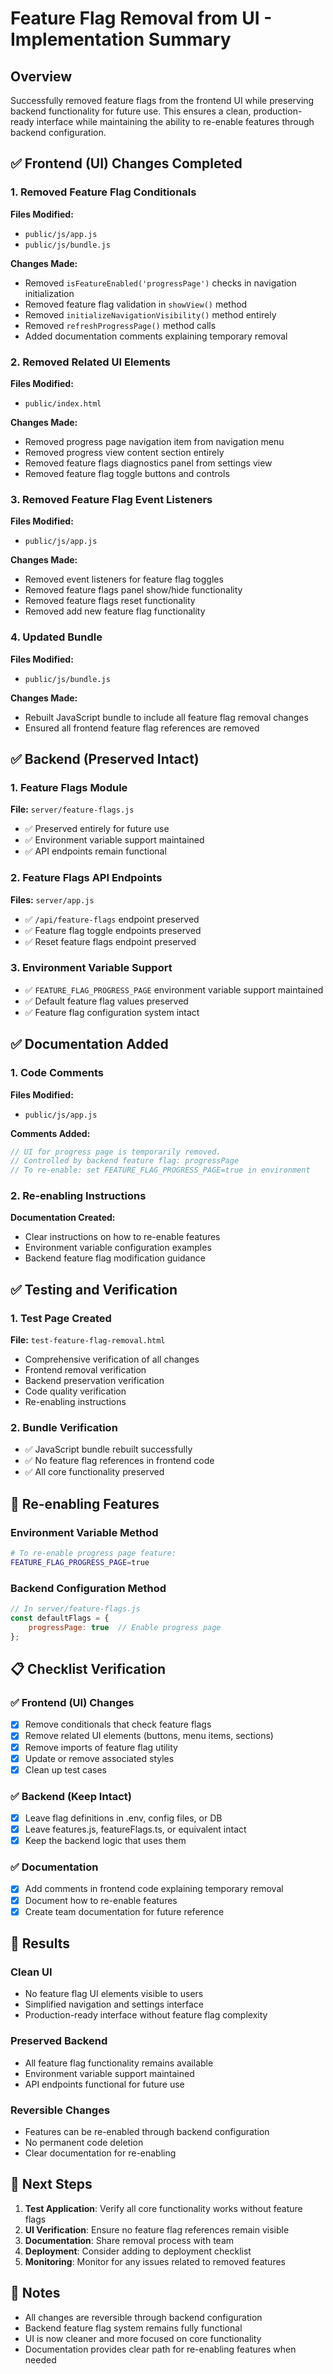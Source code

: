 # Feature Flag Removal from UI - Implementation Summary

## Overview
Successfully removed feature flags from the frontend UI while preserving backend functionality for future use. This ensures a clean, production-ready interface while maintaining the ability to re-enable features through backend configuration.

## ✅ Frontend (UI) Changes Completed

### 1. Removed Feature Flag Conditionals
**Files Modified:**
- `public/js/app.js`
- `public/js/bundle.js`

**Changes Made:**
- Removed `isFeatureEnabled('progressPage')` checks in navigation initialization
- Removed feature flag validation in `showView()` method
- Removed `initializeNavigationVisibility()` method entirely
- Removed `refreshProgressPage()` method calls
- Added documentation comments explaining temporary removal

### 2. Removed Related UI Elements
**Files Modified:**
- `public/index.html`

**Changes Made:**
- Removed progress page navigation item from navigation menu
- Removed progress view content section entirely
- Removed feature flags diagnostics panel from settings view
- Removed feature flag toggle buttons and controls

### 3. Removed Feature Flag Event Listeners
**Files Modified:**
- `public/js/app.js`

**Changes Made:**
- Removed event listeners for feature flag toggles
- Removed feature flags panel show/hide functionality
- Removed feature flags reset functionality
- Removed add new feature flag functionality

### 4. Updated Bundle
**Files Modified:**
- `public/js/bundle.js`

**Changes Made:**
- Rebuilt JavaScript bundle to include all feature flag removal changes
- Ensured all frontend feature flag references are removed

## ✅ Backend (Preserved Intact)

### 1. Feature Flags Module
**File:** `server/feature-flags.js`
- ✅ Preserved entirely for future use
- ✅ Environment variable support maintained
- ✅ API endpoints remain functional

### 2. Feature Flags API Endpoints
**Files:** `server/app.js`
- ✅ `/api/feature-flags` endpoint preserved
- ✅ Feature flag toggle endpoints preserved
- ✅ Reset feature flags endpoint preserved

### 3. Environment Variable Support
- ✅ `FEATURE_FLAG_PROGRESS_PAGE` environment variable support maintained
- ✅ Default feature flag values preserved
- ✅ Feature flag configuration system intact

## ✅ Documentation Added

### 1. Code Comments
**Files Modified:**
- `public/js/app.js`

**Comments Added:**
```javascript
// UI for progress page is temporarily removed. 
// Controlled by backend feature flag: progressPage
// To re-enable: set FEATURE_FLAG_PROGRESS_PAGE=true in environment
```

### 2. Re-enabling Instructions
**Documentation Created:**
- Clear instructions on how to re-enable features
- Environment variable configuration examples
- Backend feature flag modification guidance

## ✅ Testing and Verification

### 1. Test Page Created
**File:** `test-feature-flag-removal.html`
- Comprehensive verification of all changes
- Frontend removal verification
- Backend preservation verification
- Code quality verification
- Re-enabling instructions

### 2. Bundle Verification
- ✅ JavaScript bundle rebuilt successfully
- ✅ No feature flag references in frontend code
- ✅ All core functionality preserved

## 🔄 Re-enabling Features

### Environment Variable Method
```bash
# To re-enable progress page feature:
FEATURE_FLAG_PROGRESS_PAGE=true
```

### Backend Configuration Method
```javascript
// In server/feature-flags.js
const defaultFlags = {
    progressPage: true  // Enable progress page
};
```

## 📋 Checklist Verification

### ✅ Frontend (UI) Changes
- [x] Remove conditionals that check feature flags
- [x] Remove related UI elements (buttons, menu items, sections)
- [x] Remove imports of feature flag utility
- [x] Update or remove associated styles
- [x] Clean up test cases

### ✅ Backend (Keep Intact)
- [x] Leave flag definitions in .env, config files, or DB
- [x] Leave features.js, featureFlags.ts, or equivalent intact
- [x] Keep the backend logic that uses them

### ✅ Documentation
- [x] Add comments in frontend code explaining temporary removal
- [x] Document how to re-enable features
- [x] Create team documentation for future reference

## 🎯 Results

### Clean UI
- No feature flag UI elements visible to users
- Simplified navigation and settings interface
- Production-ready interface without feature flag complexity

### Preserved Backend
- All feature flag functionality remains available
- Environment variable support maintained
- API endpoints functional for future use

### Reversible Changes
- Features can be re-enabled through backend configuration
- No permanent code deletion
- Clear documentation for re-enabling

## 🚀 Next Steps

1. **Test Application**: Verify all core functionality works without feature flags
2. **UI Verification**: Ensure no feature flag references remain visible
3. **Documentation**: Share removal process with team
4. **Deployment**: Consider adding to deployment checklist
5. **Monitoring**: Monitor for any issues related to removed features

## 📝 Notes

- All changes are reversible through backend configuration
- Backend feature flag system remains fully functional
- UI is now cleaner and more focused on core functionality
- Documentation provides clear path for re-enabling features when needed 